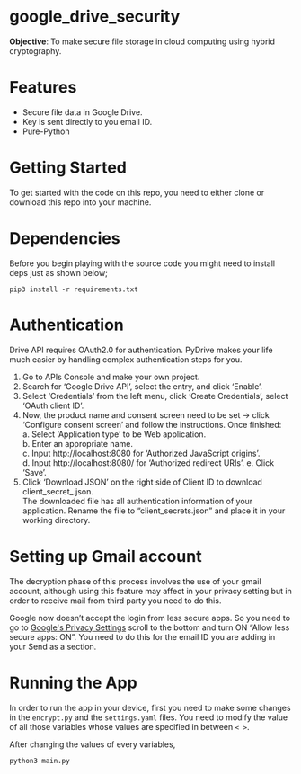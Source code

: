 # google_drive_security  

**Objective**: To make secure file storage in cloud computing using hybrid cryptography.

# Features

* Secure file data in Google Drive.
* Key is sent directly to you email ID.
* Pure-Python

# Getting Started

To get started with the code on this repo, you need to either clone or download this repo into your machine.

# Dependencies

Before you begin playing with the source code you might need to install deps just as shown below;

`pip3 install -r requirements.txt`

# Authentication

Drive API requires OAuth2.0 for authentication. PyDrive makes your life much easier by handling complex authentication steps for you.  
1. Go to APIs Console and make your own project.  
2. Search for ‘Google Drive API’, select the entry, and click ‘Enable’.  
3. Select ‘Credentials’ from the left menu, click ‘Create Credentials’, select ‘OAuth client ID’.  
4. Now, the product name and consent screen need to be set -> click ‘Configure consent screen’ and follow the instructions. Once finished:  
    a. Select ‘Application type’ to be Web application.  
    b. Enter an appropriate name.  
    c. Input http://localhost:8080 for ‘Authorized JavaScript origins’.  
    d. Input http://localhost:8080/ for ‘Authorized redirect URIs’.
    e. Click ‘Save’.
5. Click ‘Download JSON’ on the right side of Client ID to download client_secret_<really long ID>.json.  
The downloaded file has all authentication information of your application. Rename the file to “client_secrets.json” and place it in your working directory.

# Setting up Gmail account

The decryption phase of this process involves the use of your gmail account, although using this feature may affect in your privacy setting but in order to receive mail from third party you need to do this.

Google now doesn’t accept the login from less secure apps. So you need to go to [Google's Privacy Settings](https://myaccount.google.com/security) scroll to the bottom and turn ON “Allow less secure apps: ON”. You need to do this for the email ID you are adding in your Send as a section.

# Running the App

In order to run the app in your device, first you need to make some changes in the `encrypt.py` and the `settings.yaml` files. You need to modify the value of all those variables whose values are specified in between `< >`.

After changing the values of every variables,

`python3 main.py`